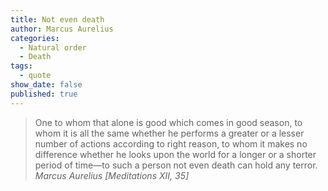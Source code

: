 ```yaml
---
title: Not even death
author: Marcus Aurelius
categories:
  - Natural order
  - Death
tags:
  - quote
show_date: false
published: true
---
```

>One to whom that alone is good which comes in good season, to whom it is all the same whether he performs a greater or a lesser number of actions according to right reason, to whom it makes no difference whether he looks upon the world for a longer or a shorter period of time—to such a person not even death can hold any terror.
> <cite>Marcus Aurelius [Meditations XII, 35]</cite>